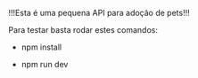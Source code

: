 !!!Esta é uma pequena API para adoção de pets!!!

Para testar basta rodar estes comandos:

- npm install

- npm run dev
